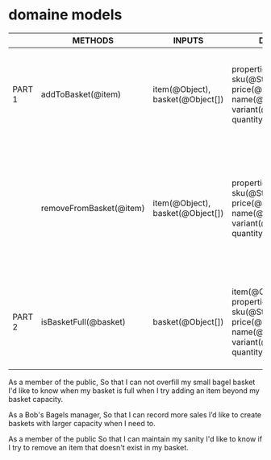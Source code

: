# domaine models

|        | METHODS | INPUTS | DATA | SITUATION | OUTPUTS |
|--------|-|-|-|-|-|
| PART 1 | addToBasket(@item)| item(@Object), basket(@Object[])|properties: sku(@String), price(@String), name(@String), variant(@String), quantity(@Number)| If item is not already in basket...  If item is not already in basket...| ...show the message 'already in the basket' ...add it, and show a list of all the items in the basket. |
|        |removeFromBasket(@item)|item(@Object), basket(@Object[])|properties: sku(@String), price(@String), name(@String), variant(@String), quantity(@Number)|If the item is found in the basket... If the basket is empty...|...show a list of all the items in the basket, but without the one which was deleted. ...show 'the basket is empty - nothing to remove!'|
|PART 2| isBasketFull(@basket)|basket(@Object[]) | item(@Object): properties: sku(@String), price(@String), name(@String), variant(@String), quantity(@Number)| If basket is full ... If basket is not full...| ...show 'your basket is full!' ...show 'capacity remaining: (@Number) slots'|


As a member of the public,
So that I can not overfill my small bagel basket
I'd like to know when my basket is full when I try adding an item beyond my basket capacity.

As a Bob's Bagels manager,
So that I can record more sales
I’d like to create baskets with larger capacity when I need to.

As a member of the public
So that I can maintain my sanity
I'd like to know if I try to remove an item that doesn't exist in my basket.
